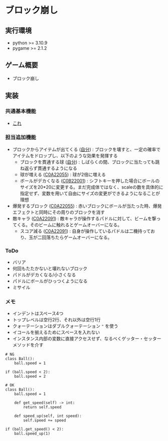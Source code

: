 # ブロック崩し

## 実行環境
- python >= 3.10.9
- pygame >= 2.1.2

## ゲーム概要
- ブロック崩し

## 実装
### 共通基本機能
- [これ](https://algorithm.joho.info/programming/python/pygame-blockout/)

### 担当追加機能
- ブロックからアイテムが出てくる ([自分](https://github.com/2tut/ProjExD_05/tree/c0117090/drop-item)) : ブロックを壊すと、一定の確率でアイテムをドロップし、以下のような効果を発揮する
    - ブロックを貫通する球 ([自分](https://github.com/2tut/ProjExD_05/tree/c0117090/bullet-ball)) : しばらくの間、ブロックに当たっても跳ね返らず貫通するようになる
    - 球が増える ([C0A22055](https://github.com/c0a22055/ProjExD_05/tree/C0A22055/more_balls)) : 球が2倍に増える
    - ボールがデカくなる ([C0B22001](https://github.com/c0b2200121/ProjExD_05/tree/C0B22001/ballsize)) : シフトキーを押した場合にボールのサイズを20*20に変更する。まだ完成体ではなく、scaleの数を具体的に指定せず、変数を用いて自由にサイズの変更ができるようになることが理想
- 爆発するブロック ([C0A22055](https://github.com/c0a22055/ProjExD_05/tree/C0A22055/more_balls)) : 赤いブロックにボールが当たった時、爆発エフェクトと同時にその周りのブロックを消す
- 敵キャラ ([C0A22091](https://github.com/c0a22091/ProjExD_05/tree/C0A22091/life)) : 敵キャラが操作するパドルに対して、ビームを撃ってくる。そのビームに触れるとゲームオーバーになる。
    - スコア減る ([C0A22091](https://github.com/c0a22091/ProjExD_05/tree/C0A22091/life)) : 自身が操作しているパドルは二機持っており、玉が二回落ちたらゲームオーバーになる。

### ToDo
- バリア
- 何回もたたかないと壊れないブロック
- パドルがデカくなる/小さくなる
- パドルにボールがひっつくようになる
- ミサイル

### メモ
- インデントはスペース4つ
- トップレベルは空行2行、それ以外は空行1行
- クォーテーションはダブルクォーテーション `"` を使う
- イコールを揃えるためにスペースを入れない
- インスタンス内部の変数に直接アクセスせず、なるべくゲッター・セッターメソッドを介す
```
# NG
class Ball():
    ball.speed = 1

if (ball.speed < 2):
    ball.speed = 2

# OK
class Ball():
    ball.speed = 1

    def get_speed(self) -> int:
        return self.speed

    def speed_up(self, int speed):
        self.speed += speed

if (ball.get_speed() < 2):
    ball.speed_up(1)
```

